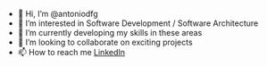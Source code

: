 - 👋 Hi, I’m @antoniodfg
- 👀 I’m interested in Software Development / Software Architecture
- 🌱 I’m currently developing my skills in these areas
- 💞️ I’m looking to collaborate on exciting projects
- 📫 How to reach me [LinkedIn](https://linkedin.com/in/antoniodfg)

